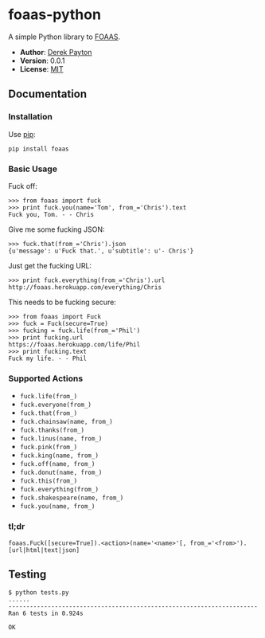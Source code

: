 foaas-python
============

A simple Python library to [FOAAS].

* **Author**: [Derek Payton]
* **Version**: 0.0.1
* **License**: [MIT]

Documentation
-------------

### Installation

Use [pip]:

```
pip install foaas
```



### Basic Usage

Fuck off:

```
>>> from foaas import fuck
>>> print fuck.you(name='Tom', from_='Chris').text
Fuck you, Tom. - - Chris
```

Give me some fucking JSON:

```
>>> fuck.that(from_='Chris').json
{u'message': u'Fuck that.', u'subtitle': u'- Chris'}
```

Just get the fucking URL:

```
>>> print fuck.everything(from_='Chris').url
http://foaas.herokuapp.com/everything/Chris
```

This needs to be fucking secure:

```
>>> from foaas import Fuck
>>> fuck = Fuck(secure=True)
>>> fucking = fuck.life(from_='Phil')
>>> print fucking.url
https://foaas.herokuapp.com/life/Phil
>>> print fucking.text
Fuck my life. - - Phil
```

### Supported Actions

 * `fuck.life(from_)`
 * `fuck.everyone(from_)`
 * `fuck.that(from_)`
 * `fuck.chainsaw(name, from_)`
 * `fuck.thanks(from_)`
 * `fuck.linus(name, from_)`
 * `fuck.pink(from_)`
 * `fuck.king(name, from_)`
 * `fuck.off(name, from_)`
 * `fuck.donut(name, from_)`
 * `fuck.this(from_)`
 * `fuck.everything(from_)`
 * `fuck.shakespeare(name, from_)`
 * `fuck.you(name, from_)`

### tl;dr

```
foaas.Fuck([secure=True]).<action>(name='<name>'[, from_='<from>').[url|html|text|json]
```

Testing
-------

```
$ python tests.py
......
----------------------------------------------------------------------
Ran 6 tests in 0.924s

OK
```

[FOAAS]: http://foaas.com/
[Derek Payton]: http://dmpayton.com
[MIT]: https://github.com/dmpayton/foaas-python/blob/master/LICENSE
[pip]: http://www.pip-installer.org/
